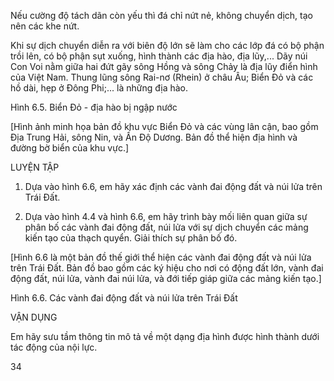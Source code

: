 Nếu cường độ tách dãn còn yếu thì đá chỉ nứt nẻ, không chuyển dịch, tạo nên các khe nứt.

Khi sự dịch chuyển diễn ra với biên độ lớn sẽ làm cho các lớp đá có bộ phận trồi lên, có bộ phận sụt xuống, hình thành các địa hào, địa lũy,... Dãy núi Con Voi nằm giữa hai đứt gãy sông Hồng và sông Chảy là địa lũy điển hình của Việt Nam. Thung lũng sông Rai-nơ (Rhein) ở châu Âu; Biển Đỏ và các hồ dài, hẹp ở Đông Phi;... là những địa hào.

Hình 6.5. Biển Đỏ - địa hào bị ngập nước

[Hình ảnh minh họa bản đồ khu vực Biển Đỏ và các vùng lân cận, bao gồm Địa Trung Hải, sông Nin, và Ấn Độ Dương. Bản đồ thể hiện địa hình và đường bờ biển của khu vực.]

LUYỆN TẬP

1. Dựa vào hình 6.6, em hãy xác định các vành đai động đất và núi lửa trên Trái Đất.

2. Dựa vào hình 4.4 và hình 6.6, em hãy trình bày mối liên quan giữa sự phân bố các vành đai động đất, núi lửa với sự dịch chuyển các mảng kiến tạo của thạch quyển. Giải thích sự phân bố đó.

[Hình 6.6 là một bản đồ thế giới thể hiện các vành đai động đất và núi lửa trên Trái Đất. Bản đồ bao gồm các ký hiệu cho nơi có động đất lớn, vành đai động đất, núi lửa, vành đai núi lửa, và đới tiếp giáp giữa các mảng kiến tạo.]

Hình 6.6. Các vành đai động đất và núi lửa trên Trái Đất

VẬN DỤNG

Em hãy sưu tầm thông tin mô tả về một dạng địa hình được hình thành dưới tác động của nội lực.

34
